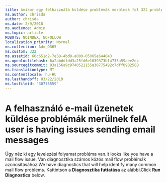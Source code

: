 ```yaml
---
title: Amikor egy felhasználó küldése problémák merülnek fel 322 problémák
ms.author: chrisda
author: chrisda
ms.date: 2/9/2018
ms.audience: Admin
ms.topic: article
ROBOTS: NOINDEX, NOFOLLOW
localization_priority: Normal
ms.collection: Adm_O365
ms.custom: 322
ms.assetid: 66c651d2-7e58-4bd8-a009-05065e644043
ms.openlocfilehash: 6a2abddfdd3a25fd6e1639373b14735a59aee2dc
ms.sourcegitcommit: 03a156a9c9740521155a30775492c7dff0982588
ms.translationtype: MT
ms.contentlocale: hu-HU
ms.lasthandoff: 03/22/2019
ms.locfileid: "30775559"
---
```

# <a name="a-user-is-having-issues-sending-email-messages"></a><span data-ttu-id="7bb5c-102">A felhasználó e-mail üzenetek küldése problémák merülnek fel</span><span class="sxs-lookup"><span data-stu-id="7bb5c-102">A user is having issues sending email messages</span></span>

<span data-ttu-id="7bb5c-103">Úgy néz ki egy levelezési folyamat probléma van.</span><span class="sxs-lookup"><span data-stu-id="7bb5c-103">It looks like you have a mail flow issue.</span></span> <span data-ttu-id="7bb5c-104">Van diagnosztika számos közös mail flow problémák azonosításához.</span><span class="sxs-lookup"><span data-stu-id="7bb5c-104">We have diagnostics that will help identify many common mail flow problems.</span></span> <span data-ttu-id="7bb5c-105">Kattintson a **Diagnosztika futtatása** az alábbi.</span><span class="sxs-lookup"><span data-stu-id="7bb5c-105">Click **Run Diagnostics** below.</span></span> 
  

